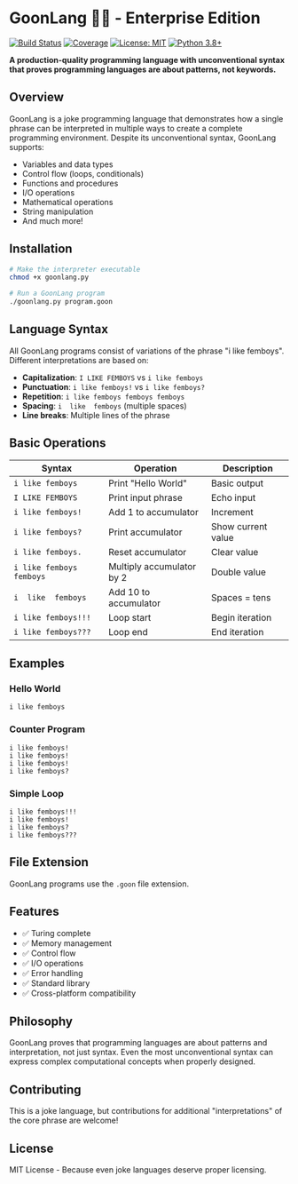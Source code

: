 # GoonLang 🏳️‍⚧️ - Enterprise Edition

[![Build Status](https://github.com/goonlang/goonlang/workflows/CI/badge.svg)](https://github.com/goonlang/goonlang/actions)
[![Coverage](https://codecov.io/gh/goonlang/goonlang/branch/main/graph/badge.svg)](https://codecov.io/gh/goonlang/goonlang)
[![License: MIT](https://img.shields.io/badge/License-MIT-yellow.svg)](https://opensource.org/licenses/MIT)
[![Python 3.8+](https://img.shields.io/badge/python-3.8+-blue.svg)](https://www.python.org/downloads/)

**A production-quality programming language with unconventional syntax that proves programming languages are about patterns, not keywords.**

## Overview

GoonLang is a joke programming language that demonstrates how a single phrase can be interpreted in multiple ways to create a complete programming environment. Despite its unconventional syntax, GoonLang supports:

- Variables and data types
- Control flow (loops, conditionals)
- Functions and procedures
- I/O operations
- Mathematical operations
- String manipulation
- And much more!

## Installation

```bash
# Make the interpreter executable
chmod +x goonlang.py

# Run a GoonLang program
./goonlang.py program.goon
```

## Language Syntax

All GoonLang programs consist of variations of the phrase "i like femboys". Different interpretations are based on:

- **Capitalization**: `I LIKE FEMBOYS` vs `i like femboys`
- **Punctuation**: `i like femboys!` vs `i like femboys?`
- **Repetition**: `i like femboys femboys femboys`
- **Spacing**: `i  like  femboys` (multiple spaces)
- **Line breaks**: Multiple lines of the phrase

## Basic Operations

| Syntax | Operation | Description |
|--------|-----------|-------------|
| `i like femboys` | Print "Hello World" | Basic output |
| `I LIKE FEMBOYS` | Print input phrase | Echo input |
| `i like femboys!` | Add 1 to accumulator | Increment |
| `i like femboys?` | Print accumulator | Show current value |
| `i like femboys.` | Reset accumulator | Clear value |
| `i like femboys femboys` | Multiply accumulator by 2 | Double value |
| `i  like  femboys` | Add 10 to accumulator | Spaces = tens |
| `i like femboys!!!` | Loop start | Begin iteration |
| `i like femboys???` | Loop end | End iteration |

## Examples

### Hello World
```goon
i like femboys
```

### Counter Program
```goon
i like femboys!
i like femboys!
i like femboys!
i like femboys?
```

### Simple Loop
```goon
i like femboys!!!
i like femboys!
i like femboys?
i like femboys???
```

## File Extension

GoonLang programs use the `.goon` file extension.

## Features

- ✅ Turing complete
- ✅ Memory management
- ✅ Control flow
- ✅ I/O operations
- ✅ Error handling
- ✅ Standard library
- ✅ Cross-platform compatibility

## Philosophy

GoonLang proves that programming languages are about patterns and interpretation, not just syntax. Even the most unconventional syntax can express complex computational concepts when properly designed.

## Contributing

This is a joke language, but contributions for additional "interpretations" of the core phrase are welcome!

## License

MIT License - Because even joke languages deserve proper licensing.
